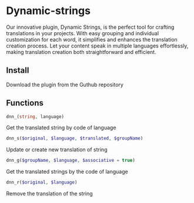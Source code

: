 # Dynamic-strings
Our innovative plugin, Dynamic Strings, is the perfect tool for crafting translations in your projects. With easy grouping and individual customization for each word, it simplifies and enhances the translation creation process. Let your content speak in multiple languages effortlessly, making translation creation both straightforward and efficient.

## Install
Download the plugin from the Guthub repository

## Functions
```php
dnn_(string, language)
```
Get the translated string by code of language
```php
dnn_s($original, $language, $translated, $groupName)
```
Update or create new translation of string
```php
dnn_g($groupName, $language, $associative = true)
```
Get the translated strings by the code of language
```php
dnn_r($original, $language)
```
Remove the translation of the string